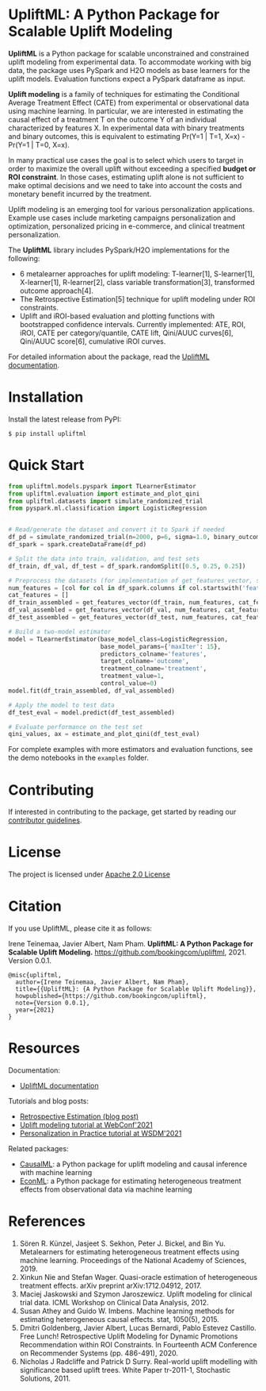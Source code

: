 # UpliftML: A Python Package for Scalable Uplift Modeling
**UpliftML** is a Python package for scalable unconstrained and constrained uplift modeling from experimental data. To accommodate working with big data, the package uses PySpark and H2O models as base learners for the uplift models. Evaluation functions expect a PySpark dataframe as input.

**Uplift modeling** is a family of techniques for estimating the Conditional Average Treatment Effect (CATE) from experimental or observational data using machine learning. In particular, we are interested in estimating the causal effect of a treatment T on the outcome Y of an individual characterized by features X. In experimental data with binary treatments and binary outcomes, this is equivalent to estimating Pr(Y=1 | T=1, X=x) - Pr(Y=1 | T=0, X=x).

In many practical use cases the goal is to select which users to target in order to maximize the overall uplift without exceeding a specified **budget or ROI constraint**. In those cases, estimating uplift alone is not sufficient to make optimal decisions and we need to take into account the costs and monetary benefit incurred by the treatment.

Uplift modeling is an emerging tool for various personalization applications. Example use cases include marketing campaigns personalization and optimization, personalized pricing in e-commerce, and clinical treatment personalization.

The **UpliftML** library includes PySpark/H2O implementations for the following:
- 6 metalearner approaches for uplift modeling: T-learner[1], S-learner[1], X-learner[1], R-learner[2], class variable transformation[3], transformed outcome approach[4].
- The Retrospective Estimation[5] technique for uplift modeling under ROI constraints.
- Uplift and iROI-based evaluation and plotting functions with bootstrapped confidence intervals. Currently implemented: ATE, ROI, iROI, CATE per category/quantile, CATE lift, Qini/AUUC curves[6], Qini/AUUC score[6], cumulative iROI curves.

For detailed information about the package, read the [UpliftML documentation](https://upliftml.readthedocs.io/).

# Installation
Install the latest release from PyPI:

```
$ pip install upliftml
```

# Quick Start

```python
from upliftml.models.pyspark import TLearnerEstimator
from upliftml.evaluation import estimate_and_plot_qini
from upliftml.datasets import simulate_randomized_trial
from pyspark.ml.classification import LogisticRegression


# Read/generate the dataset and convert it to Spark if needed
df_pd = simulate_randomized_trial(n=2000, p=6, sigma=1.0, binary_outcome=True)
df_spark = spark.createDataFrame(df_pd)

# Split the data into train, validation, and test sets
df_train, df_val, df_test = df_spark.randomSplit([0.5, 0.25, 0.25])

# Preprocess the datasets (for implementation of get_features_vector, see the full example notebook)
num_features = [col for col in df_spark.columns if col.startswith('feature')]
cat_features = []
df_train_assembled = get_features_vector(df_train, num_features, cat_features)
df_val_assembled = get_features_vector(df_val, num_features, cat_features)
df_test_assembled = get_features_vector(df_test, num_features, cat_features)

# Build a two-model estimator
model = TLearnerEstimator(base_model_class=LogisticRegression,
                          base_model_params={'maxIter': 15},
                          predictors_colname='features',
                          target_colname='outcome',
                          treatment_colname='treatment',
                          treatment_value=1,
                          control_value=0)
model.fit(df_train_assembled, df_val_assembled)

# Apply the model to test data
df_test_eval = model.predict(df_test_assembled)

# Evaluate performance on the test set
qini_values, ax = estimate_and_plot_qini(df_test_eval)
```

For complete examples with more estimators and evaluation functions, see the demo notebooks in the ``examples`` folder.

# Contributing
If interested in contributing to the package, get started by reading our [contributor guidelines](CONTRIBUTING.md).

# License
The project is licensed under [Apache 2.0 License](https://github.com/bookingcom/upliftml/blob/main/LICENSE)

# Citation
If you use UpliftML, please cite it as follows:

Irene Teinemaa, Javier Albert, Nam Pham. **UpliftML: A Python Package for Scalable Uplift Modeling.** https://github.com/bookingcom/upliftml, 2021. Version 0.0.1.

```
@misc{upliftml,
  author={Irene Teinemaa, Javier Albert, Nam Pham},
  title={{UpliftML}: {A Python Package for Scalable Uplift Modeling}},
  howpublished={https://github.com/bookingcom/upliftml},
  note={Version 0.0.1},
  year={2021}
}
```


# Resources
Documentation:
* [UpliftML documentation](https://upliftml.readthedocs.io/)

Tutorials and blog posts:
* [Retrospective Estimation (blog post)](https://booking.ai/free-lunch-40a963e12b0a)
* [Uplift modeling tutorial at WebConf'2021](https://booking.ai/uplift-modeling-f9759e3fb51e)
* [Personalization in Practice tutorial at WSDM'2021](https://booking.ai/personalization-in-practice-2bb4bc680eb3)

Related packages:
* [CausalML](https://github.com/uber/causalml): a Python package for uplift modeling and causal inference with machine learning
* [EconML](https://github.com/microsoft/EconML): a Python package for estimating heterogeneous treatment effects from observational data via machine learning

# References

1. Sören R. Künzel, Jasjeet S. Sekhon, Peter J. Bickel, and Bin Yu. Metalearners for estimating heterogeneous treatment effects using machine learning. Proceedings of the National Academy of Sciences, 2019.
2. Xinkun Nie and Stefan Wager. Quasi-oracle estimation of heterogeneous treatment effects. arXiv preprint arXiv:1712.04912, 2017.
3. Maciej Jaskowski and Szymon Jaroszewicz. Uplift modeling for clinical trial data. ICML Workshop on Clinical Data Analysis, 2012.
4. Susan Athey and Guido W. Imbens. Machine learning methods for estimating heterogeneous causal effects. stat, 1050(5), 2015.
5. Dmitri Goldenberg, Javier Albert, Lucas Bernardi, Pablo Estevez Castillo. Free Lunch! Retrospective Uplift Modeling for Dynamic Promotions Recommendation within ROI Constraints. In Fourteenth ACM Conference on Recommender Systems (pp. 486-491), 2020.
6. Nicholas J Radcliffe and Patrick D Surry. Real-world uplift modelling with significance based uplift trees. White Paper tr-2011-1, Stochastic Solutions, 2011.
